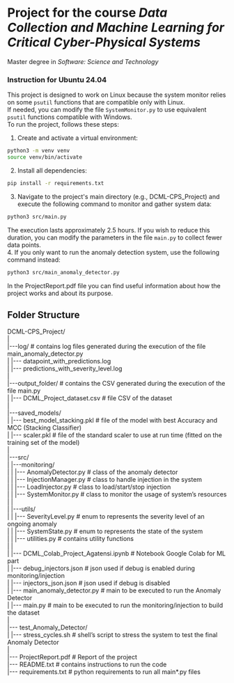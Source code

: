 # Project for the course _Data Collection and Machine Learning for Critical Cyber-Physical Systems_
Master degree in _Software: Science and Technology_
### Instruction for Ubuntu 24.04
This project is designed to work on Linux because the system monitor relies on some `psutil` functions that are compatible only with Linux.  
If needed, you can modify the file `SystemMonitor.py` to use equivalent `psutil` functions compatible with Windows.  
To run the project, follows these steps:
1. Create and activate a virtual environment: 
``` bash
python3 -m venv venv  
source venv/bin/activate
```
2. Install all dependencies:
``` bash
pip install -r requirements.txt
```
3. Navigate to the project's main directory (e.g., DCML-CPS_Project) and execute the following command to monitor and gather system data:
``` bash
python3 src/main.py  
```
The execution lasts approximately 2.5 hours. If you wish to reduce this duration, you can modify the parameters in the file `main.py` to collect fewer data points.  
4. If you only want to run the anomaly detection system, use the following command instead:
``` bash
python3 src/main_anomaly_detector.py  
```  

In the ProjectReport.pdf file you can find useful information about how the project works and about its purpose.

## Folder Structure
DCML-CPS_Project/  
|  
|---log/ # contains log files generated during the execution of the file main_anomaly_detector.py  
|      |--- datapoint_with_predictions.log  
|      |--- predictions_with_severity_level.log  
|  
|---output_folder/ # contains the CSV generated during the execution of the file main.py  
|	|--- DCML_Project_dataset.csv # file CSV of the dataset  
|  
|---saved_models/  
|	|--- best_model_stacking.pkl # file of the model with best Accuracy and MCC (Stacking Classifier)  
|	|--- scaler.pkl # file of the standard scaler to use at run time (fitted on the training set of the model)  
|  
|---src/  
|      |---monitoring/  
|      |          |--- AnomalyDetector.py # class of the anomaly detector  
|      |          |--- InjectionManager.py # class to handle injection in the system  
|      |          |--- LoadInjector.py # class to load/start/stop injection  
|      |          |--- SystemMonitor.py # class to monitor the usage of system’s resources  
|      |  
|      |---utils/  
|      |        |--- SeverityLevel.py # enum to represents the severity level of an ongoing anomaly  
|      |        |--- SystemState.py # enum to represents the state of the system  
|      |        |--- utilities.py # contains utility functions  
|      |  
|      |--- DCML_Colab_Project_Agatensi.ipynb # Notebook Google Colab for ML part  
|      |--- debug_injectors.json # json used if debug is enabled during monitoring/injection  
|      |--- injectors_json.json # json used if debug is disabled  
|      |--- main_anomaly_detector.py # main to be executed to run the Anomaly Detector  
|      |--- main.py # main to be executed to run the monitoring/injection to build the dataset  
|  
|--- test_Anomaly_Detector/  
|	|--- stress_cycles.sh # shell’s script to stress the system to test the final Anomaly Detector  
|  
|--- ProjectReport.pdf # Report of the project  
|--- README.txt # contains instructions to run the code  
|--- requirements.txt # python requirements to run all main*.py files  

